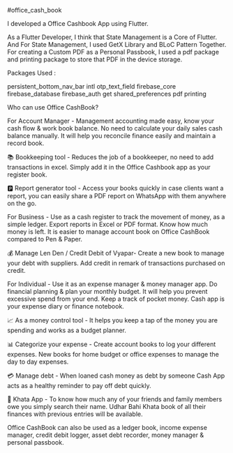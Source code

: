 #office_cash_book

I developed a Office Cashbook App using Flutter.

As a Flutter Developer, I think that State Management is a Core of Flutter. And For State Management, I used GetX Library and BLoC Pattern Together. For creating a Custom PDF as a Personal Passbook, I used a pdf package and printing package to store that PDF in the device storage.

Packages Used :

persistent_bottom_nav_bar intl otp_text_field firebase_core firebase_database firebase_auth get shared_preferences pdf printing

Who can use Office CashBook?

For Account Manager - Management accounting made easy, know your cash flow & work book balance. No need to calculate your daily sales cash balance manually. It will help you reconcile finance easily and maintain a record book.

📚 Bookkeeping tool - Reduces the job of a bookkeeper, no need to add transactions in excel. Simply add it in the Office Cashbook app as your register book.

🅿️ Report generator tool - Access your books quickly in case clients want a report, you can easily share a PDF report on WhatsApp with them anywhere on the go.

For Business - Use as a cash register to track the movement of money, as a simple ledger. Export reports in Excel or PDF format. Know how much money is left. It is easier to manage account book on Office CashBook compared to Pen & Paper.

💰 Manage Len Den / Credit Debit of Vyapar- Create a new book to manage your debt with suppliers. Add credit in remark of transactions purchased on credit.

For Individual - Use it as an expense manager & money manager app. Do financial planning & plan your monthly budget. It will help you prevent excessive spend from your end. Keep a track of pocket money. Cash app is your expense diary or finance notebook.

📈 As a money control tool - It helps you keep a tap of the money you are spending and works as a budget planner.

📊 Categorize your expense - Create account books to log your different expenses. New books for home budget or office expenses to manage the day to day expenses.

💳 Manage debt - When loaned cash money as debt by someone Cash App acts as a healthy reminder to pay off debt quickly.

🏧 Khata App - To know how much any of your friends and family members owe you simply search their name. Udhar Bahi Khata book of all their finances with previous entries will be available.

Office CashBook can also be used as a ledger book, income expense manager, credit debit logger, asset debt recorder, money manager & personal passbook.

